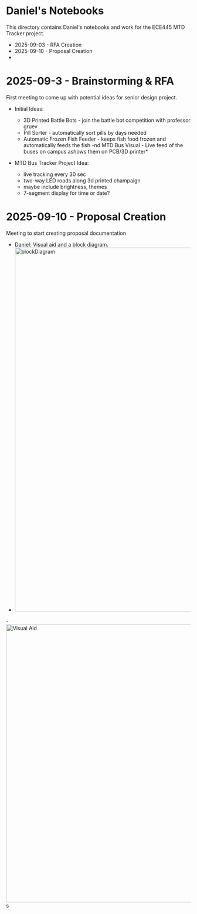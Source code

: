# Daniel's Notebooks

This directory contains Daniel's notebooks and work for the ECE445 MTD Tracker project.

- 2025-09-03 - RFA Creation
- 2025-09-10 - Proposal Creation
- 
# 2025-09-3 - Brainstorming & RFA
First meeting to come up with potential ideas for senior design project.
- Initial Ideas:
  - 3D Printed Battle Bots - join the battle bot competition with professor gruev
  - Pill Sorter - automatically sort pills by days needed
  - Automatic Frozen Fish Feeder - keeps fish food frozen and automatically feeds the fish
  -nd  MTD Bus Visual - Live feed of the buses on campus ashows them on PCB/3D printer*

- MTD Bus Tracker Project Idea:
  - live tracking every 30 sec
  - two-way LED roads along 3d printed champaign
  - maybe include brightness, themes
  - 7-segment display for time or date?
  
# 2025-09-10 - Proposal Creation
Meeting to start creating proposal documentation
- Daniel: Visual aid and a block diagram.
- <img width="1825" height="990" alt="blockDiagram" src="https://github.com/user-attachments/assets/52fb0858-e097-4e3f-a9e4-11ddf0b8d9f6" />

-<img width="1422" height="756" alt="Visual Aid" src="https://github.com/user-attachments/assets/d6d9288a-4cae-4e0d-bd10-8051882ae097" />
s
